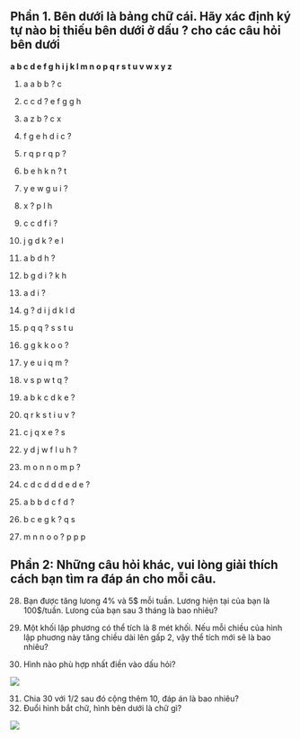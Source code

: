  
## Phần 1. Bên dưới là bảng chữ cái. Hãy xác định ký tự nào bị thiếu bên dưới ở dấu ? cho các câu hỏi bên dưới

**a b c d e f g h i j k l m n o p q r s t u v w x y z**
 
1. a     a     b     b     ?     c

2.  c     c     d     ?     e     f     g     g     h

3. a     z     b     ?     c     x

4.   f     g     e     h     d     i     c     ?

5.  r     q     p     r     q     p     ?

6.   b     e     h     k     n     ?     t

7. y     e     w     g     u     i     ?

8.  x     ?     p     l     h

9.  c     c     d     f     i     ?

10.   j     g     d     k     ?     e     l

11.  a     b     d     h     ?

12.   b     g     d     i     ?     k     h

13.  a     d     i     ?

14.   g     ?     d     i     j     d     k     l     d

15.   p     q     q     ?     s     s     t     u

16.  g     g     k     k     o     o     ?

17.   y     e     u     i     q     m     ?

18.  v     s     p     w     t     q     ?

19.  a     b     k     c     d     k     e     ?

20. q     r     k     s     t     i     u     v      ?

21.   c     j     q     x     e     ?     s

22.   y     d     j     w     f     l     u     h     ?

23.   m     o     n     n     o     m     p     ?

24.   c     d     c     d     d     d     e      d      e     ? 

25.   a     b     b     d     c     f     d     ?

26.   b     c     e     g     k     ?     q     s

27.   m     n     n     o     o     ?     p     p     p



## Phần 2: Những câu hỏi khác, vui lòng giải thích cách bạn tìm ra đáp án cho mỗi câu. 

28. Bạn được tăng lưong 4% và 5$ mỗi tuần. Lương hiện tại của bạn là 100$/tuần. Lưong của bạn sau 3 tháng là bao nhiêu? 

29. Một khối lập phương có thể tích là 8 mét khối. Nếu mỗi chiều của hình lập phuơng này tăng chiều dài lên gấp 2,  vậy thể tích mới sẽ là bao nhiêu?

30. Hình nào phù hợp nhất điền vào dấu hỏi?

![](blob:https://imgur.com/034a3663-223f-4479-9a9c-d870cdb7e2ec)

31. Chia 30 với 1/2 sau đó cộng thêm 10, đáp án là bao nhiêu?
32. Đuổi hình bắt chữ, hình bên dưới là chữ gì?

![](https://i.imgur.com/yrGPjrw.png)

